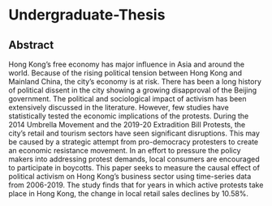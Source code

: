 # Undergraduate-Thesis
## Abstract
Hong Kong’s free economy has major influence in Asia and around the world. Because of the rising political tension between Hong Kong and Mainland China, the city’s economy is at risk. There has been a long history of political dissent in the city showing a growing disapproval of the Beijing government. The political and sociological impact of activism has been extensively discussed in the literature. However, few studies have statistically tested the economic implications of the protests. During the 2014 Umbrella Movement and the 2019-20 Extradition Bill Protests, the city’s retail and tourism sectors have seen significant disruptions. This may be caused by a strategic attempt from pro-democracy protesters to create an economic resistance movement. In an effort to pressure the policy makers into addressing protest demands, local consumers are encouraged to participate in boycotts. This paper seeks to measure the causal effect of political activism on Hong Kong’s business sector using time-series data from 2006-2019. The study finds that for years in which active protests take place in Hong Kong, the change in local retail sales declines by 10.58%. 
